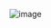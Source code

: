 ![image](https://i2.kym-cdn.com/photos/images/original/000/077/816/e035a08e616468d1b0500bc12dcc11e9.gif)
